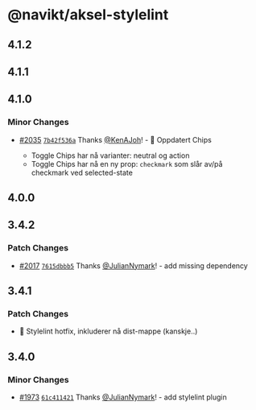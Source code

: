 # @navikt/aksel-stylelint

## 4.1.2

## 4.1.1

## 4.1.0

### Minor Changes

- [#2035](https://github.com/navikt/aksel/pull/2035) [`7b42f536a`](https://github.com/navikt/aksel/commit/7b42f536aa90c1b5dbe2b19f1bbe292701546420) Thanks [@KenAJoh](https://github.com/KenAJoh)! - :tada: Oppdatert Chips

  - Toggle Chips har nå varianter: neutral og action
  - Toggle Chips har nå en ny prop: `checkmark` som slår av/på checkmark ved selected-state

## 4.0.0

## 3.4.2

### Patch Changes

- [#2017](https://github.com/navikt/aksel/pull/2017) [`7615dbbb5`](https://github.com/navikt/aksel/commit/7615dbbb54c7c96e2252366188547b27b2ac1142) Thanks [@JulianNymark](https://github.com/JulianNymark)! - add missing dependency

## 3.4.1

### Patch Changes

- :bug: Stylelint hotfix, inkluderer nå dist-mappe (kanskje..)

## 3.4.0

### Minor Changes

- [#1973](https://github.com/navikt/aksel/pull/1973) [`61c411421`](https://github.com/navikt/aksel/commit/61c4114214841ec42f48e1abd0d72d2a42d265ab) Thanks [@JulianNymark](https://github.com/JulianNymark)! - add stylelint plugin
